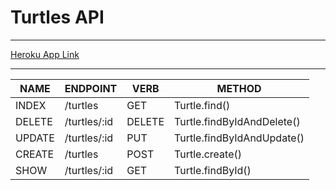 # Turtles API

---

[Heroku App Link](https://bb-sei-turtle-api.herokuapp.com/)

---

| NAME   | ENDPOINT     | VERB   | METHOD                     |
| ------ | ------------ | ------ | -------------------------- |
| INDEX  | /turtles     | GET    | Turtle.find()              |
| DELETE | /turtles/:id | DELETE | Turtle.findByIdAndDelete() |
| UPDATE | /turtles/:id | PUT    | Turtle.findByIdAndUpdate() |
| CREATE | /turtles     | POST   | Turtle.create()            |
| SHOW   | /turtles/:id | GET    | Turtle.findById()          |
